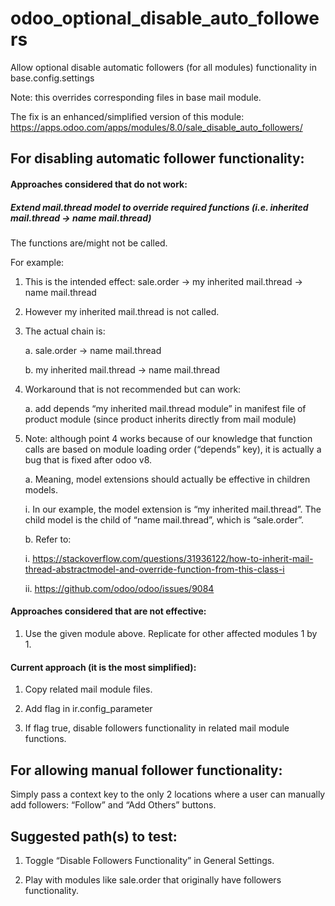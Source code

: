 # odoo_optional_disable_auto_followers
Allow optional disable automatic followers (for all modules) functionality in base.config.settings

Note: this overrides corresponding files in base mail module.


The fix is an enhanced/simplified version of this module: https://apps.odoo.com/apps/modules/8.0/sale_disable_auto_followers/  
  
   
  
## For disabling automatic follower functionality:  
  
#### Approaches considered that do not work:  
  
##### Extend mail.thread model to override required functions (i.e. inherited mail.thread → name mail.thread)  
  
The functions are/might not be called.  
  
For example:  
  
1. This is the intended effect: sale.order → my inherited mail.thread → name mail.thread  
  
2. However my inherited mail.thread is not called.  
  
3. The actual chain is:  
  
   a. sale.order → name mail.thread  
  
   b. my inherited mail.thread → name mail.thread  
  
4. Workaround that is not recommended but can work:  
  
   a. add depends “my inherited mail.thread module” in manifest file of product module (since product inherits directly from mail module)  
  
5. Note: although point 4 works because of our knowledge that function calls are based on module loading order (“depends” key), it is actually a bug that is fixed after odoo v8.  
  
    a. Meaning, model extensions should actually be effective in children models.  
  
      i. In our example, the model extension is “my inherited mail.thread”. The child model is the child of “name mail.thread”, which is “sale.order”.  
  
    b. Refer to:  
  
      i. https://stackoverflow.com/questions/31936122/how-to-inherit-mail-thread-abstractmodel-and-override-function-from-this-class-i  
  
      ii. https://github.com/odoo/odoo/issues/9084  
      
  
#### Approaches considered that are not effective:  
  
1. Use the given module above. Replicate for other affected modules 1 by 1.  
  
   
  
#### Current approach (it is the most simplified):  
  
1. Copy related mail module files.  
  
2. Add flag in ir.config_parameter  
  
3. If flag true, disable followers functionality in related mail module functions.  
  
   
  
## For allowing manual follower functionality:  
  
Simply pass a context key to the only 2 locations where a user can manually add followers: “Follow” and “Add Others” buttons.  
  
   
  
## Suggested path(s) to test:  
  
1. Toggle “Disable Followers Functionality” in General Settings.  
  
2. Play with modules like sale.order that originally have followers functionality.  
